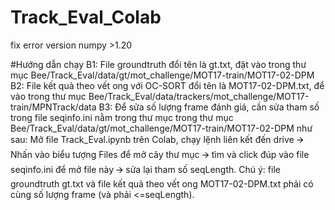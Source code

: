 # Track_Eval_Colab
fix error version numpy >1.20

#Hướng dẫn chạy
B1: File groundtruth đổi tên là gt.txt, đặt vào trong thư mục Bee/Track_Eval/data/gt/mot_challenge/MOT17-train/MOT17-02-DPM
B2: File kết quả theo vết ong với OC-SORT đổi tên là MOT17-02-DPM.txt, để vào trong thư mục Bee/Track_Eval/data/trackers/mot_challenge/MOT17-train/MPNTrack/data
B3: Để sửa số lượng frame đánh giá, cần sửa tham số trong file seqinfo.ini nằm trong thư mục trong thư mục Bee/Track_Eval/data/gt/mot_challenge/MOT17-train/MOT17-02-DPM như sau: Mở file Track_Eval.ipynb trên Colab, chạy lệnh liên kết đến drive 🡪 Nhấn vào biểu tượng Files để mở cây thư mục 🡪 tìm và click đúp vào file seqinfo.ini để mở file này 🡪 sửa lại tham số seqLength. Chú ý: file groundtruth gt.txt và file kết quả theo vết ong MOT17-02-DPM.txt phải có cùng số lượng frame (và phải <=seqLength).
